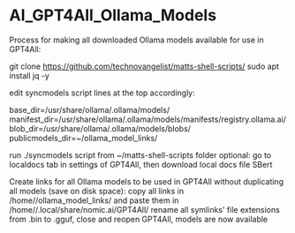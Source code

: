 # AI_GPT4All_Ollama_Models
Process for making all downloaded Ollama models available for use in GPT4All:

git clone https://github.com/technovangelist/matts-shell-scripts/
sudo apt install jq -y

edit syncmodels script lines at the top accordingly:

base_dir=/usr/share/ollama/.ollama/models/
manifest_dir=/usr/share/ollama/.ollama/models/manifests/registry.ollama.ai/
blob_dir=/usr/share/ollama/.ollama/models/blobs/
publicmodels_dir=~/ollama_model_links/

run ./syncmodels script from ~/matts-shell-scripts folder
optional: go to localdocs tab in settings of GPT4All, then download local docs file SBert

Create links for all Ollama models to be used in GPT4All without duplicating all models (save on disk space):
copy all links in /home/<profile>/ollama_model_links/ and paste them in /home/<profile>/.local/share/nomic.ai/GPT4All/
rename all symlinks' file extensions from .bin to .gguf, close and reopen GPT4All, models are now available
